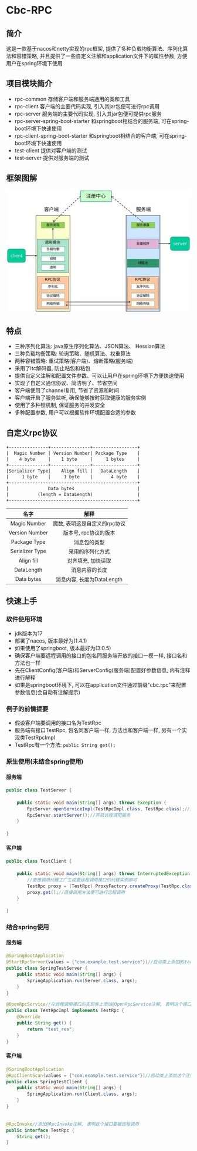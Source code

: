 # Cbc-RPC

## 简介

这是一款基于nacos和netty实现的rpc框架, 提供了多种负载均衡算法、序列化算法和容错策略, 并且提供了一些自定义注解和application文件下的属性参数, 方便用户在spring环境下使用

## 项目模块简介

- rpc-common  存储客户端和服务端通用的类和工具
- rpc-client  客户端的主要代码实现, 引入其jar包便可进行rpc调用
- rpc-server  服务端的主要代码实现, 引入其jar包便可提供rpc服务
- rpc-server-spring-boot-starter 和springboot相结合的服务端, 可在spring-boot环境下快速使用
- rpc-client-spring-boot-starter 和springboot相结合的客户端, 可在spring-boot环境下快速使用
- test-client 提供对客户端的测试
- test-server 提供对服务端的测试

## 框架图解

![架构图](./img/RPC框架思路.jpeg)

## 特点
- 三种序列化算法: java原生序列化算法、JSON算法、 Hessian算法
- 三种负载均衡策略: 轮询策略、随机算法、权重算法
- 两种容错策略: 重试策略(客户端)、熔断策略(服务端)
- 采用了ltc解码器, 防止粘包和粘包
- 提供自定义注解和配置文件参数、可以让用户在spring环境下方便快速使用
- 实现了自定义通信协议、简洁明了、节省空间
- 客户端使用了channel复用, 节省了资源和时间
- 客户端开启了服务监听, 确保能够按时获取健康的服务实例
- 使用了多种锁机制, 保证服务的并发安全
- 多种配置参数, 用户可以根据软件环境配置合适的参数

## 自定义rpc协议
```
+---------------+---------------+-----------------+
|  Magic Number | Version Number| Package Type    | 
|    4 byte     |    1 byte     |     1 bytes     | 
+---------------+---------------+-----------------+
|Serializer Type|    Align fill |   DataLength    |     
|     1 byte    |     1 byte    |       4 byte    |                     
+-------------------------------------------------+   
|               Data bytes                        |  
|           (length = DataLength)                 |  
+-------------------------------------------------+                                               
```
|       名字        |         解释          |
|:---------------:|:-------------------:|                         
|  Magic Number   |  魔数, 表明这是自定义的rpc协议  |
| Version Number  |    版本号, rpc协议的版本    |  
|  Package Type   |       消息包的类型        |
 | Serializer Type |      采用的序列化方式       |
  |   Align fill    |     对齐填充, 加快读取      | 
  |   DataLength    |       消息内容的长度       |
|   Data bytes    | 消息内容, 长度为DataLength |  

## 快速上手

### 软件使用环境
- jdk版本为17
- 部署了nacos, 版本最好为(1.4.1)
- 如果使用了springboot, 版本最好为(3.0.5)
- 确保客户端要远程调用的接口的包名同服务端开放的接口一模一样, 接口名和方法也一样
- 先在ClientConfig(客户端)和ServerConfig(服务端)配置好参数信息, 内有注释进行解释
- 如果是springboot环境下, 可以在application文件通过前缀"cbc.rpc"来配置参数信息(会自动有注解提示)

### 例子的前情提要
- 假设客户端要调用的接口名为TestRpc
- 服务端有接口TestRpc, 包名同客户端一样, 方法也和客户端一样, 另有一个实现类TestRpcImpl
- TestRpc有一个方法: ```public String get();```

### 原生使用(未结合spring使用)

#### 服务端

```java
public class TestServer {

    public static void main(String[] args) throws Exception {
        RpcServer.openServiceImpl(TestRpcImpl.class, TestRpc.class);//开放远程调用接口的实现类
        RpcServer.startServer();//开启远程调用服务
    }
    
}
```

#### 客户端

```java
public class TestClient {

    public static void main(String[] args) throws InterruptedException {
        //直接调用代理工厂生成要远程调用接口的代理实例即可
        TestRpc proxy = (TestRpc) ProxyFactory.createProxy(TestRpc.class);
        proxy.get();//直接调用方法便可进行远程调用
    }

}
```

### 结合spring使用

#### 服务端

```java
@SpringBootApplication
@StartRpcServer(values = {"com.example.test.service"})//启动类上添加@StartRpcServer注解, 指明远程调用接口所在的包
public class SpringTestServer {
    public static void main(String[] args) {
        SpringApplication.run(Server.class, args);
    }
}
```

```java
@OpenRpcService//在远程调用接口的实现类上添加@OpenRpcService注解, 表明这个接口可以被远程调用
public class TestRpcImpl implements TestRpc {
    @Override
    public String get() {
        return "test_res";
    }
}
```

#### 客户端

```java
@SpringBootApplication
@RpcClientScan(values = {"com.example.test.service"})//启动类上添加这个注解,并指明接口所在的包
public class SpringTestClient {
    public static void main(String[] args) {
        SpringApplication.run(Client.class, args);
    }
}
```

```java

@RpcInvoke//添加@RpcInvoke注解, 表明这个接口要被远程调用
public interface TestRpc {
    String get();
}

```


